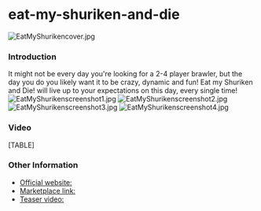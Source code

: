 # eat-my-shuriken-and-die

![EatMyShurikencover.jpg](../.gitbook/assets/migrated\_media-EatMyShurikencover.jpg)

### Introduction

It might not be every day you're looking for a 2-4 player brawler, but the day you do you likely want it to be crazy, dynamic and fun! Eat my Shuriken and Die! will live up to your expectations on this day, every single time! ![EatMyShurikenscreenshot1.jpg](../.gitbook/assets/migrated\_media-EatMyShurikenscreenshot1.jpg) ![EatMyShurikenscreenshot2.jpg](../.gitbook/assets/migrated\_media-EatMyShurikenscreenshot2.jpg) ![EatMyShurikenscreenshot3.jpg](../.gitbook/assets/migrated\_media-EatMyShurikenscreenshot3.jpg) ![EatMyShurikenscreenshot4.jpg](../.gitbook/assets/migrated\_media-EatMyShurikenscreenshot4.jpg)

### Video

\[TABLE]

### Other Information

* [Official website:](http://www.flowersfx.com)
* [Marketplace link:](http://marketplace.xbox.com/sv-SE/Product/Eat-my-Shuriken-and-Die/66acd000-77fe-1000-9115-d80258550c24)
* [Teaser video:](http://www.youtube.com/watch?v=smZw2O0XE\_I)
